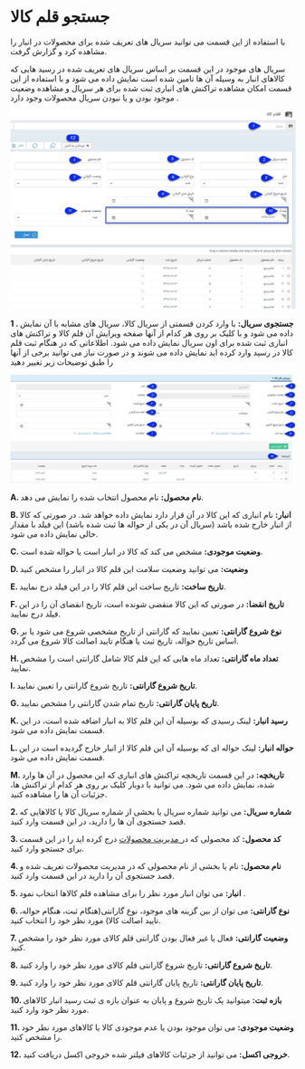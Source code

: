 # جستجو قلم کالا

با استفاده از این قسمت می توانید سریال های تعریف شده برای محصولات در انبار را مشاهده کرد و گزارش گرفت.

سریال های موجود در این قسمت بر اساس سریال های تعریف شده در  رسید هایی که کالاهای انبار به وسیله آن ها تامین شده است نمایش داده می شود و با استفاده از این قسمت امکان مشاهده تراکنش های انباری ثبت شده برای هر سریال و مشاهده وضعیت موجود بودن و یا نبودن سریال محصولات  وجود دارد .

![](ProductSerial.jpg)

**1 . جستجوی سریال:** با وارد کردن قسمتی از سریال کالا، سریال های مشابه با آن نمایش داده می شود و با کلیک بر روی هر کدام از آنها صفحه ویرایش آن قلم کالا و تراکنش های انباری ثبت شده برای اون سریال نمایش  داده می شود. اطلاعاتی که در هنگام ثبت قلم کالا در رسید وارد کرده اید نمایش داده می شوند و در صورت نیاز می توانید برخی از آنها را طبق توضیحات زیر تغییر دهید

![](ProductSerialEdit.jpg)

**A. نام محصول:** نام محصول انتخاب شده را نمایش می دهد.

**B. انبار:** نام انباری که این کالا در آن قرار دارد نمایش داده خواهد شد. در صورتی که کالا از انبار خارج شده باشد (سریال آن در یکی از حواله ها ثبت شده باشد) این فیلد با مقدار خالی نمایش داده می شود.

**C. وضعیت موجودی:** مشخص می کند که کالا در انبار است یا حواله شده است.

**D. وضعیت:** می توانید وضعیت سلامت این قلم کالا در انبار را مشخص کنید

**E. تاریخ ساخت:** تاریخ ساخت این قلم کالا را در این فیلد درج نمایید.

**F. تاریخ انقضا:** در صورتی که این کالا منقضی شونده است، تاریخ انقضای آن را در این فیلد درج نمایید.

**G. نوع شروع گارانتی:** تعیین نمایید که گارانتی از تاریخ مشخصی شروع می شود یا بر اساس تاریخ حواله، تاریخ ثبت یا هنگام تایید اصالت کالا شروع می گردد.

**H. تعداد ماه گارانتی:** تعداد ماه هایی که این قلم کالا شامل گارانتی است را مشخص نمایید.

**I. تاریخ شروع گارانتی:** تاریخ شروع گارانتی را تعیین نمایید.

**G. تاریخ پایان گارانتی:** تاریخ تمام شدن گارانتی را مشخص نمایید.

**K. رسید انبار:** لینک رسیدی که بوسیله آن این قلم کالا به انبار اضافه شده است، در این قسمت نمایش داده می شود.

**L. حواله انبار:** لینک حواله ای که بوسیله آن این قلم کالا از انبار خارج گردیده است در این قسمت نمایش داده می شود.

**M. تاریخچه:** در این قسمت تاریخچه تراکنش های انباری که این محصول در آن ها وارد شده، نمایش داده می شود. می توانید با دوبار کلیک بر روی هر کدام از تراکنش ها، جزئیات آن ها را مشاهده کنید.

**2. شماره سریال:** می توانید شماره سریال یا بخشی از شماره سریال کالا یا کالاهایی که قصد جستجوی آن ها را دارید، در این قسمت وارد کنید.

**3. کد محصول:** کد محصولی که در[ مدیریت محصولات](https://github.com/1stco/PayamGostarDocs/blob/master/Help/Basic-Information/Product%20management/Product-management.md)   درج کرده اید را در این قسمت برای جستجو وارد کنید.

**4. نام محصول:** نام یا بخشی از نام محصولی که  در مدیریت محصولات تعریف شده  و قصد جستجوی آن را دارید در این قسمت وارد کنید.

**5. انبار:**  می توان انبار مورد نظر را برای مشاهده قلم کالاها انتخاب نمود .

**6. نوع گارانتی:** می توان از بین گزینه های موجود، نوع گارانتی(هنگام ثبت، هنگام حواله، تایید اصالت کالا) مورد نظر خود را انتخاب کنید.

**7. وضعیت گارانتی:** فعال یا غیر فعال بودن گارانتی قلم کالای مورد نظر خود را مشخص کنید.

**8. تاریخ شروع گارانتی:** تاریخ شروع گارانتی قلم کالای مورد نظر خود را وارد کنید.

**9. تاریخ پایان گارانتی:** تاریخ پایان گارانتی قلم کالای مورد نظر خود را وارد کنید.

**10. بازه ثبت:** میتوانید یک تاریخ شروع و پایان به عنوان بازه ی ثبت رسید انبار کالاهای مورد نظر خود وارد کنید.

**11. وضعیت موجودی:** می توان موجود بودن یا عدم موجودی کالا یا کالاهای مورد نظر خود را مشخص کنید.

**12. خروجی اکسل:** می توانید از جزئیات کالاهای فیلتر شده خروجی اکسل دریافت کنید.
